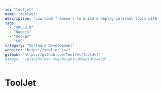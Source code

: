 ```yaml
---
id: "tooljet"
name: "ToolJet"
description: "Low-code framework to build & deploy internal tools with minimal engineering effort (alternative to Retool & Mendix)."
tags:
  - "GPL-3.0"
  - "Nodejs"
  - "Docker"
  - "K8S"
category: "Software Development"
website: "https://tooljet.io/"
github: "https://github.com/ToolJet/ToolJet"
#image: "/placeholder.svg?height=300&width=400"
---
```


# ToolJet
